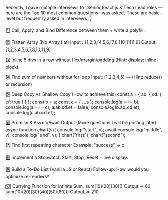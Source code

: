 Recently, I gave multiple interviews for Senior React.js & Tech Lead roles — here are the Top 10 most common questions I was asked.
 These are basic-level but frequently asked in interviews 👇

1️⃣ Call, Apply, and Bind
 Difference between them + write a polyfill.

2️⃣ Flatten Array (No Array.flat)
 Input : [1,2,3,[4,5,6,[7,8,[10,11]]],9] 
 Output: [1,2,3,4,5,6,7,8,10,11,9]

3️⃣ Inline 5 divs in a row without flex/margin/padding
 (Hint: display: inline-block)

4️⃣ Find sum of numbers without for loop
 Input: [1,2,3,4,5] — (Hint: reduce() or recursion)

5️⃣ Deep Copy vs Shallow Copy (How to achieve this)
 const a = { ab: { cd: { ef: true } } };
 const b = a; const c = { ...a };
 console.log(a === b); console.log(a === c);
 a.ab.cd.ef = false;
 console.log(b.ab.cd.ef); console.log(c.ab.cd.ef); 

6️⃣ Promise & Async/Await Output (More questions I will be posting later) 
 async function chart(v){ 
 console.log("start", v); 
 await console.log("middle", v); 
 console.log("end", v);
 }
 chart("first"); 
 chart("second");

7️⃣ Find first repeating character
 Example: "success" → c

8️⃣ Implement a Stopwatch
 Start, Stop, Reset + live display.

9️⃣ Build a To-Do List (Vanilla JS or React)
 Follow-up: How would you optimize re-renders?

🔟 Currying Function for Infinite Sum.
 sum(10)(20)(30)() Output => 60
 sum(10)(20)(30)(40)(50)(60)() Output => 210
